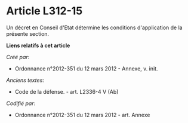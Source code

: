 # Article L312-15

Un décret en Conseil d'Etat détermine les conditions d'application de la présente section.

**Liens relatifs à cet article**

_Créé par_:

  - Ordonnance n°2012-351 du 12 mars 2012 -  Annexe, v. init.

_Anciens textes_:

  - Code de la défense. - art. L2336-4 V (Ab)

_Codifié par_:

  - Ordonnance n°2012-351 du 12 mars 2012 - art. Annexe
